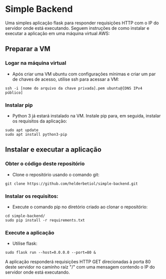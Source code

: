 # Simple Backend

Uma simples aplicação flask para responder requisições HTTP com o IP do servidor onde está executando. Seguem instruções de como instalar e executar a aplicação em uma máquina virtual AWS:

## Preparar a VM

### Logar na máquina virtual 
* Após criar uma VM ubuntu com configurações mínimas e criar um par de chaves de acesso, utilise ssh para acessar a VM:
```terminal
ssh -i [nome do arquivo da chave privada].pem ubuntu@[DNS IPv4 público]
```

### Instalar pip
* Python 3 já estará instalado na VM. Instale pip para, em seguida, instalar os requisitos da aplicação:
```terminal
sudo apt update
sudo apt install python3-pip
```

## Instalar e executar a aplicação

### Obter o código deste repositório
* Clone o repositório usando o comando git:
```terminal
git clone https://github.com/helderbetiol/simple-backend.git
```

### Instalar os requisitos:
* Execute o comando pip no diretório criado ao clonar o repositório:
```terminal
cd simple-backend/
sudo pip install -r requirements.txt
```

### Execute a aplicação
* Utilise flask:
```terminal
sudo flask run --host=0.0.0.0 --port=80 &
```

A aplicação responderá requisições HTTP GET direcionadas à porta 80 deste servidor no caminho raíz "/" com uma mensagem contendo o IP do servidor onde está executando.